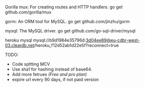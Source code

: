 Gorilla mux: For creating routes and HTTP handlers.
go get github.com/gorilla/mux

gorm: An ORM tool for MySQL.
go get github.com/jinzhu/gorm

mysql: The MySQL driver.
go get github.com/go-sql-driver/mysql

heroku mysql
mysql://b9d1984e35796d:3d04ee89@eu-cdbr-west-03.cleardb.net/heroku_f12d52ab1d22e5f?reconnect=true

TODO: 
* Code spltting MCV
* Use sha1 for hashing instead of base64.
* Add more fetrues *(Free and pro plan)*
* expire url every 90 days, if not paid version
